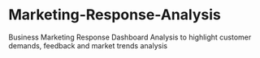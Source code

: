 # Marketing-Response-Analysis
Business Marketing Response Dashboard Analysis to highlight customer demands, feedback and market trends analysis
